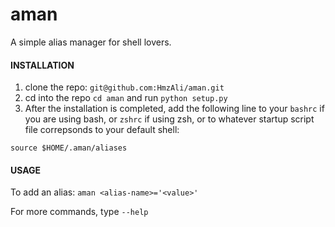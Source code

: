 # aman
A simple alias manager for shell lovers.

#### INSTALLATION

1. clone the repo: `git@github.com:HmzAli/aman.git`
2. cd into the repo `cd aman` and run `python setup.py`
3. After the installation is completed, add the following line to your `bashrc` if you are using bash, or `zshrc` if using zsh, or to whatever startup script file correpsonds to your default shell:

```shell
source $HOME/.aman/aliases
```

#### USAGE

To add an alias:
```aman <alias-name>='<value>'```

For more commands, type `--help`


